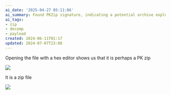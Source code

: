 ```yaml
---
ai_date: '2025-04-27 05:11:06'
ai_summary: Found PKZip signature, indicating a potential archive exploitation technique.
ai_tags:
- zip
- decomp
- payload
created: 2024-06-11T01:17
updated: 2024-07-07T23:08
---
```


Opening the file with a hex editor shows us that it is perhaps a PK zip

![](https://res.cloudinary.com/kumonochisanaka/image/upload/v1718083799/2024/06/465a0f868c004fe19fbba3889ac33cce.png)

It is a zip file

![](https://res.cloudinary.com/kumonochisanaka/image/upload/v1718083800/2024/06/35a6a8ccc2e21738832b718f9f77310a.png)